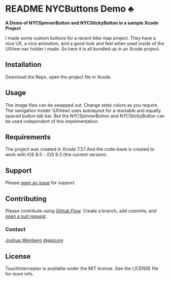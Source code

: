 # README NYCButtons Demo ♣

**A Demo of NYCSpinnerButton and NYCStickyButton in a sample Xcode Project**

I made some custom buttons for a recent bike map project.
They have a nice UX, a nice animation, and a good look and feel when used inside of the UIView nav holder I made. 
So here it is all bundled up in an Xcode project.

## Installation

Download the Repo, open the project file in Xcode. 

## Usage

The image files can be swapped out. 
Change state colors as you require. 
The navigation holder (UIView) uses autolayout for a resizable and equally spaced button tab bar. 
But the  NYCSpinnerButton and NYCStickyButton can be used independent of this implementation. 

## Requirements

The project was created in Xcode 7.3.1
And the code-base is created to work with iOS 8.0 - iOS 9.3 (the current version).

## Support

Please [open an issue](https://github.com/epicore/NYCButtons/issues/new) for support.

## Contributing

Please contribute using [Github Flow](https://guides.github.com/introduction/flow/). Create a branch, add commits, and [open a pull request](https://github.com/epicore/NYCButtons/compare/).

### Contact

[Joshua Weinberg](https://github.com/epicore)
[@epicore](https://twitter.com/epicore)

## License

TouchInterceptor is available under the MIT license. See the LICENSE file for more info.